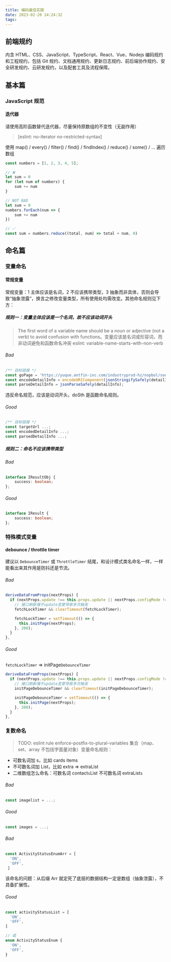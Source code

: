 ```yaml
---
title: 编码最佳实践
date: 2023-02-20 14:24:32
tags:
---
```


## 前端规约
内含 HTML、CSS、JavaScript、TypeScript、React、Vue、Nodejs 编码规约和工程规约，包括 Git 规约、文档通用规约、更新日志规约、前后端协作规约、安全研发规约、云研发规约，以及配套工具及流程保障。


## 基本篇

### JavaScript 规范
#### 迭代器
请使用高阶函数替代迭代器，尽量保持原数组的不变性（无副作用）
> [eslint: no-iterator no-restricted-syntax]

使用 map() / every() / filter() / find() / findIndex() / reduce() / some() / ... 遍历数组

``` javascript
const numbers = [1, 2, 3, 4, 5];

// ❌
let sum = 0
for (let num of numbers) {
    sum += num
}

// NOT BAD
let sum = 0
numbers.forEach(num => {
    sum += num
})

// ✅
const sum = numbers.reduce((total, num) => total + num, 0)
```



## 命名篇
### 变量命名
#### 常规变量
常规变量：1 主体应该是名词，2 不应该携带类型，3 抽象而非具体，否则会导致“抽象泄露”，换言之修改变量类型，所有使用处均需改变。其他命名规则见下方：
##### 规则一：变量主体应该是一个名词，故不应该动词开头
> The first word of a variable name should be a noun or adjective (not a verb) to avoid confusion with functions。变量应该是名词或形容词，而非动词避免和函数命名冲突
> eslint: variable-name-starts-with-non-verb
###### Bad
``` javascript
/** 目标链接 */
const goPage = 'https://yuque.antfin-inc.com/industryprod-hz/nopbol/sookzo';
const encodeDetailInfo = encodeURIComponent(jsonStringifySafely(detailInfo));
const parseDetailInfo = jsonParseSafely(detailInfo);
```
违反命名规范，应该是动词开头，doSth 是函数命名规则。
###### Good
``` javascript
/** 目标链接 */
const targetUrl ...;
const encodedDetailInfo ...;
const parsedDetailInfo ...;
``` 
##### 规则二：命名不应该携带类型
###### Bad
``` typescript
interface IResultObj {
	success: boolean;
};
``` 
###### Good
``` typescript
interface IResult {
	success: boolean;
};
```
### 特殊模式变量
#### debounce / throttle timer
建议以 `DebounceTimer` 或 `ThrottleTimer` 结尾，和设计模式类名命名一样，一样能看出来其作用是防抖还是节流。
###### Bad
``` javascript
deriveDataFromProps(nextProps) {
  if (nextProps.update !== this.props.update || nextProps.configMode !== this.props.configMode) {
    // 接口刷新慢于update变更导致多次触发
    fetchLockTimer && clearTimeout(fetchLockTimer);

    fetchLockTimer = setTimeout(() => {
      this.initPage(nextProps);
    }, 200);
  }
},
```
###### Good
`fetchLockTimer` => initPage`DebounceTimer`
``` javascript
deriveDataFromProps(nextProps) {
  if (nextProps.update !== this.props.update || nextProps.configMode !== this.props.configMode) {
    // 接口刷新慢于update变更导致多次触发
    initPageDebounceTimer && clearTimeout(initPageDebounceTimer);

    initPageDebounceTimer = setTimeout(() => {
      this.initPage(nextProps);
    }, 200);
  }
},
```
### 复数命名
> TODO: eslint rule enforce-postfix-to-plural-variables
集合（map、set、array 不包括字面量对象）变量命名规则：
- 可数名词加 s，比如 cards items
- 不可数名词加 List，比如 extra => extraList
- 二维数组怎么命名：可数名词 contact`s`List 不可数名词 extraList`s`
###### Bad
``` javascript
const imagelist = ...;
```
###### Good
``` javascript
const images = ...;
```
###### Bad
``` javascript
const ActivityStatusEnumArr = [
  'ON',
  'OFF',
 ]
```
该命名的问题：从后缀 Arr 就定死了底层的数据结构一定是数组（抽象泄露），不具备扩展性。
###### Good
``` javascript
const activityStatusList = [
  'ON',
  'OFF',
]

// 或
enum ActivityStatusEnum {
  'ON',
  'OFF',
}
```

